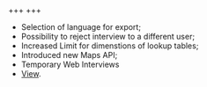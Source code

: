+++
+++

- Selection of language for export;
- Possibility to reject interview to a different user;
- Increased Limit for dimenstions of lookup tables;
- Introduced new Maps API;
- Temporary Web Interviews
- [View](/release-notes/version-20-06).
